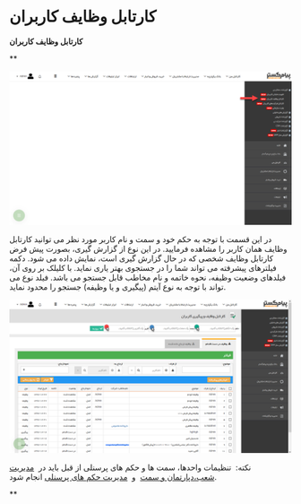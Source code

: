 # کارتابل وظایف کاربران    

****کارتابل وظایف کاربران**** 

**

![](KartableVazayef1.png)

در این قسمت با توجه به حکم خود و سمت و نام کاربر مورد نظر می توانید کارتابل وظایف همان کاربر را مشاهده فرمایید. در این نوع از گزارش گیری، بصورت پیش فرض کارتابل وظایف شخصی که در حال گزارش گیری است، نمایش داده می شود. دکمه فیلترهای پیشرفته می تواند شما را در جستجوی بهتر یاری نماید. با کلیلک بر روی آن، فیلدهای وضعیت وظیفه، نحوه خاتمه و نام مخاطب قابل جستجو می باشد. فیلد نوع می تواند با توجه به نوع آیتم (پیگیری و یا وظیفه) جستجو را محدود نماید.

![](KartableVazayef2.png)

نکته:  تنظیمات واحدها، سمت ها و حکم های پرسنلی از قبل باید در  [مدیریت شعب،دپارتمان و سمت](HelpPayamgostar\BaseInformatio\BranchManagement.md)  و  [مدیریت حکم های پرسنلی](HelpPayamgostar\Setting\SecurityItemAuthorize.md) انجام شود.

**